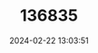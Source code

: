 ---
title: "136835"
category: "Paremballonura tiavato"
draft: false
date: 2024-02-22 13:03:51
languages:
  English: ["Western Sheath-tailed Bat"]
---